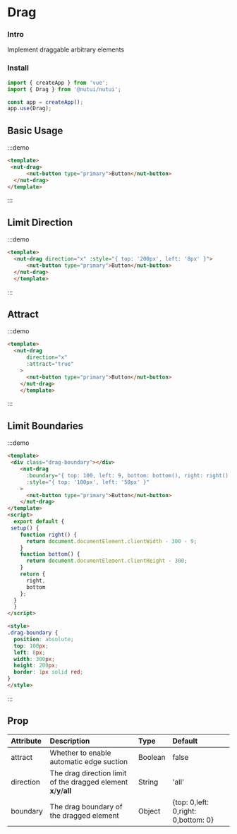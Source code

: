 # Drag 
### Intro

Implement draggable arbitrary elements

### Install

``` javascript
import { createApp } from 'vue';
import { Drag } from '@nutui/nutui';

const app = createApp();
app.use(Drag);
```

## Basic Usage
:::demo
```html
<template>
 <nut-drag>
      <nut-button type="primary">Button</nut-button>
  </nut-drag>
</template>
```
:::
## Limit Direction
:::demo
```html
<template>
  <nut-drag direction="x" :style="{ top: '200px', left: '8px' }">
      <nut-button type="primary">Button</nut-button>
  </nut-drag>
  </template>
```
:::
## Attract
:::demo
```html
<template>
  <nut-drag
      direction="x"
      :attract="true"
    >
      <nut-button type="primary">Button</nut-button>
    </nut-drag>
    </template>
```
:::
## Limit Boundaries
:::demo
```html
<template>
 <div class="drag-boundary"></div>
    <nut-drag
      :boundary="{ top: 100, left: 9, bottom: bottom(), right: right() }"
      :style="{ top: '100px', left: '50px' }"
    >
      <nut-button type="primary">Button</nut-button>
    </nut-drag>
</template>
<script>
  export default {
 setup() {
    function right() {
      return document.documentElement.clientWidth - 300 - 9;
    }
    function bottom() {
      return document.documentElement.clientHeight - 300;
    }
    return {
      right,
      bottom
    };
  }
  }
</script>

<style>
.drag-boundary {
  position: absolute;
  top: 100px;
  left: 8px;
  width: 300px;
  height: 200px;
  border: 1px solid red;
}
</style>

```
:::
## Prop

| Attribute            | Description               | Type   | Default  |
| :-------- | :------------------------------------------------ | :------------- | :---------------------------------- |
| attract   | Whether to enable automatic edge suction  | Boolean        | false                                |
| direction | The drag direction limit of the dragged element **x**/**y**/**all**| String   | 'all'         |
| boundary  | The drag boundary of the dragged element   | Object         | {top: 0,left: 0,right: 0,bottom: 0} |
